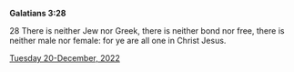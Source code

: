 **Galatians 3:28**

28 There is neither Jew nor Greek, there is neither bond nor free, there is neither male nor female: for ye are all one in Christ Jesus.

[Tuesday 20-December, 2022](https://t.me/s/daily_scripture)
